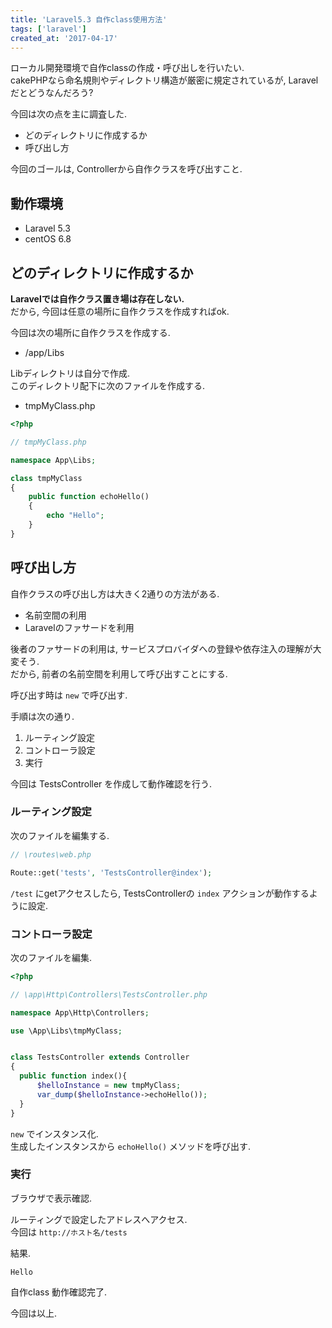 ```yaml
---
title: 'Laravel5.3 自作class使用方法'
tags: ['laravel']
created_at: '2017-04-17'
---
```


ローカル開発環境で自作classの作成・呼び出しを行いたい.  
cakePHPなら命名規則やディレクトリ構造が厳密に規定されているが, Laravelだとどうなんだろう?

今回は次の点を主に調査した.

- どのディレクトリに作成するか
- 呼び出し方

今回のゴールは, Controllerから自作クラスを呼び出すこと.

## 動作環境

- Laravel 5.3
- centOS 6.8

## どのディレクトリに作成するか

**Laravelでは自作クラス置き場は存在しない.**  
だから, 今回は任意の場所に自作クラスを作成すればok.

今回は次の場所に自作クラスを作成する.

- /app/Libs

Libディレクトリは自分で作成.  
このディレクトリ配下に次のファイルを作成する.

- tmpMyClass.php

```php
<?php

// tmpMyClass.php

namespace App\Libs;

class tmpMyClass
{
    public function echoHello() 
    {
        echo "Hello";
    }
}
```

## 呼び出し方

自作クラスの呼び出し方は大きく2通りの方法がある.

- 名前空間の利用
- Laravelのファサードを利用

後者のファサードの利用は, サービスプロバイダへの登録や依存注入の理解が大変そう.  
だから, 前者の名前空間を利用して呼び出すことにする.

呼び出す時は `new` で呼び出す.

手順は次の通り.

1. ルーティング設定
2. コントローラ設定
3. 実行

今回は TestsController を作成して動作確認を行う.

### ルーティング設定

次のファイルを編集する.

```php
// \routes\web.php  

Route::get('tests', 'TestsController@index');
```

`/test` にgetアクセスしたら, TestsControllerの `index` アクションが動作するように設定.

### コントローラ設定

次のファイルを編集.

```php
<?php

// \app\Http\Controllers\TestsController.php

namespace App\Http\Controllers;

use \App\Libs\tmpMyClass;


class TestsController extends Controller
{
  public function index(){
      $helloInstance = new tmpMyClass;
      var_dump($helloInstance->echoHello());
  }
}
```

`new` でインスタンス化.  
生成したインスタンスから `echoHello()` メソッドを呼び出す.

### 実行

ブラウザで表示確認.

ルーティングで設定したアドレスへアクセス.  
今回は `http://ホスト名/tests`

結果.

```
Hello
```

自作class 動作確認完了.

今回は以上.

